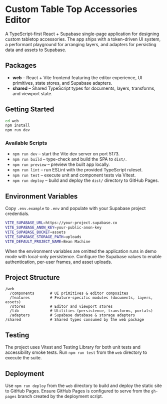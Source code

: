 # Custom Table Top Accessories Editor

A TypeScript-first React + Supabase single-page application for designing custom tabletop accessories. The app ships with a token-driven UI system, a performant playground for arranging layers, and adapters for persisting data and assets to Supabase.

## Packages

- **web** – React + Vite frontend featuring the editor experience, UI primitives, state stores, and Supabase adapters.
- **shared** – Shared TypeScript types for documents, layers, transforms, and viewport state.

## Getting Started

```bash
cd web
npm install
npm run dev
```

### Available Scripts

- `npm run dev` – start the Vite dev server on port 5173.
- `npm run build` – type-check and build the SPA to `dist/`.
- `npm run preview` – preview the built app locally.
- `npm run lint` – run ESLint with the provided TypeScript ruleset.
- `npm run test` – execute unit and component tests via Vitest.
- `npm run deploy` – build and deploy the `dist/` directory to GitHub Pages.

## Environment Variables

Copy `.env.example` to `.env` and populate with your Supabase project credentials.

```bash
VITE_SUPABASE_URL=https://your-project.supabase.co
VITE_SUPABASE_ANON_KEY=your-public-anon-key
VITE_SUPABASE_BUCKET=assets
VITE_SUPABASE_STORAGE_PATH=uploads
VITE_DEFAULT_PROJECT_NAME=Bean Machine
```

When the environment variables are omitted the application runs in demo mode with local-only persistence. Configure the Supabase values to enable authentication, per-user frames, and asset uploads.

## Project Structure

```
/web
  /components       # UI primitives & editor composites
  /features         # Feature-specific modules (documents, layers, assets)
  /stores           # Editor and viewport stores
  /lib              # Utilities (persistence, transforms, portals)
  /adapters         # Supabase database & storage adapters
/shared             # Shared types consumed by the web package
```

## Testing

The project uses Vitest and Testing Library for both unit tests and accessibility smoke tests. Run `npm run test` from the `web` directory to execute the suite.

## Deployment

Use `npm run deploy` from the `web` directory to build and deploy the static site to GitHub Pages. Ensure GitHub Pages is configured to serve from the `gh-pages` branch created by the deployment script.
